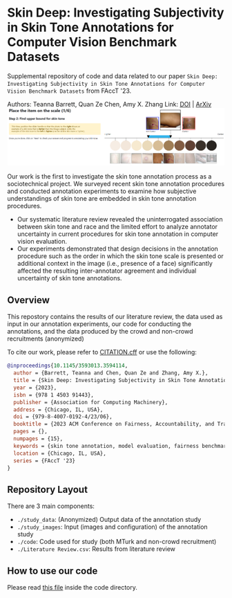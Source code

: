# Skin Deep: Investigating Subjectivity in Skin Tone Annotations for Computer Vision Benchmark Datasets

Supplemental repository of code and data related to our paper `Skin Deep: Investigating Subjectivity in Skin Tone Annotations for Computer Vision Benchmark Datasets` from FAccT '23.

Authors: Teanna Barrett, Quan Ze Chen, Amy X. Zhang
Link: [DOI](https://doi.org/10.1145/3593013.3594114) | [ArXiv](https://arxiv.org/abs/to.be.issued)
![Overview Diagram](https://github.com//Social-Futures-Lab/skin-deep/blob/main/overview.png?raw=true)

Our work is the first to investigate the skin tone annotation process as a sociotechnical project. We surveyed recent skin tone annotation procedures and conducted annotation experiments to examine how subjective understandings of skin tone are embedded in skin tone annotation procedures.
- Our systematic literature review revealed the uninterrogated association between skin tone and race and the limited effort to analyze annotator uncertainty in current procedures for skin tone annotation in computer vision evaluation. 
- Our experiments demonstrated that design decisions in the annotation procedure such as the order in which the skin tone scale is presented or additional context in the image (i.e., presence of a face) significantly affected the resulting inter-annotator agreement and individual uncertainty of skin tone annotations.

## Overview 
This repostory contains the results of our literature review, the data used as input in our annotation experiments, our code for conducting the annotations, and the data produced by the crowd and non-crowd recruitments (anonymized)

To cite our work, please refer to [CITATION.cff](CITATION.cff) or use the 
following:

```bibtex
@inproceedings{10.1145/3593013.3594114,
  author = {Barrett, Teanna and Chen, Quan Ze and Zhang, Amy X.},
  title = {Skin Deep: Investigating Subjectivity in Skin Tone Annotations for Computer Vision Benchmark Datasets},
  year = {2023},
  isbn = {978 1 4503 91443},
  publisher = {Association for Computing Machinery},
  address = {Chicago, IL, USA},
  doi = {979-8-4007-0192-4/23/06},
  booktitle = {2023 ACM Conference on Fairness, Accountability, and Transparency},
  pages = {},
  numpages = {15},
  keywords = {skin tone annotation, model evaluation, fairness benchmark datasets, facial recognition, computer vision},
  location = {Chicago, IL, USA},
  series = {FAccT '23}
}
```

## Repository Layout

There are 3 main components:
- `./study_data`: (Anonymized) Output data of the annotation study
- `./study_images`: Input (images and configuration) of the annotation study
- `./code`: Code used for study (both MTurk and non-crowd recruitment)
- `./Literature Review.csv`: Results from literature review

## How to use our code

Please read [this file](code/README.md) inside the code directory.
